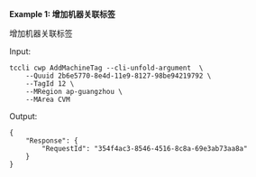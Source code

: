 **Example 1: 增加机器关联标签**

增加机器关联标签

Input: 

```
tccli cwp AddMachineTag --cli-unfold-argument  \
    --Quuid 2b6e5770-8e4d-11e9-8127-98be94219792 \
    --TagId 12 \
    --MRegion ap-guangzhou \
    --MArea CVM
```

Output: 
```
{
    "Response": {
        "RequestId": "354f4ac3-8546-4516-8c8a-69e3ab73aa8a"
    }
}
```

